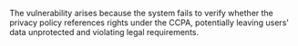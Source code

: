 The vulnerability arises because the system fails to verify whether the privacy policy references rights under the CCPA, potentially leaving users' data unprotected and violating legal requirements.